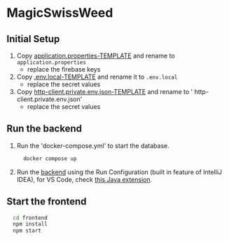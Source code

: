# MagicSwissWeed

## Initial Setup

1. Copy [application.properties-TEMPLATE](backend%2Fsrc%2Fmain%2Fresources%2Fapplication.properties-TEMPLATE) and rename to `application.properties`
    - replace the firebase keys
2. Copy [.env.local-TEMPLATE](frontend%2F.env.local-TEMPLATE) and rename it to `.env.local`
    - replace the secret values
3. Copy [http-client.private.env.json-TEMPLATE](http-client%2Fhttp-client.private.env.json-TEMPLATE) and rename to '
   http-client.private.env.json'
    - replace the secret values

## Run the backend

1. Run the 'docker-compose.yml' to start the database.

    ```bash
      docker compose up
    ```

2. Run the [backend](backend/src/main/java/com/aa/msw/MswApplication.java) using the Run Configuration (built in feature of IntelliJ IDEA), for VS Code, check [this Java extension](https://marketplace.visualstudio.com/items?itemName=vscjava.vscode-java-pack).

## Start the frontend

```bash
  cd frontend
  npm install
  npm start
```
